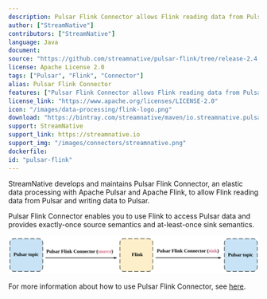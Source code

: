 ```yaml
---
description: Pulsar Flink Connector allows Flink reading data from Pulsar and writing data to Pulsar
author: ["StreamNative"]
contributors: ["StreamNative"]
language: Java
document: 
source: "https://github.com/streamnative/pulsar-flink/tree/release-2.4.12/src/main/java/org/apache/flink/streaming/connectors/pulsar"
license: Apache License 2.0
tags: ["Pulsar", "Flink", "Connector"]
alias: Pulsar Flink Connector
features: ["Pulsar Flink Connector allows Flink reading data from Pulsar and writing data to Pulsar"]
license_link: "https://www.apache.org/licenses/LICENSE-2.0"
icon: "/images/data-processing/flink-logo.png"
download: "https://bintray.com/streamnative/maven/io.streamnative.pulsar-flink/2.4.12"
support: StreamNative
support_link: https://streamnative.io
support_img: "/images/connectors/streamnative.png"
dockerfile: 
id: "pulsar-flink"
---
```


StreamNative develops and maintains Pulsar Flink Connector, an elastic data processing with Apache Pulsar and Apache Flink, to allow Flink reading data from Pulsar and writing data to Pulsar.

Pulsar Flink Connector enables you to use Flink to access Pulsar data and provides exactly-once source semantics and at-least-once sink semantics.

![](/images/data-processing/pulsar-flink-connector.png)

For more information about how to use Pulsar Flink Connector, see [here](https://streamnative.io/docs/v1.0.0/process/pulsar-flink-connector/link/).
